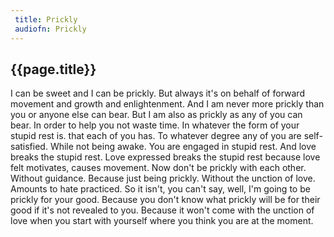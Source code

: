```yaml
---
 title: Prickly
 audiofn: Prickly
---
```


## {{page.title}}

I can be sweet and I can be prickly. But always it's on behalf of
forward movement and growth and enlightenment. And I am never more
prickly than you or anyone else can bear. But I am also as prickly as
any of you can bear. In order to help you not waste time. In whatever
the form of your stupid rest is. that each of you has. To whatever
degree any of you are self-satisfied. While not being awake. You are
engaged in stupid rest. And love breaks the stupid rest. Love expressed
breaks the stupid rest because love felt motivates, causes movement. Now
don't be prickly with each other. Without guidance. Because just being
prickly. Without the unction of love. Amounts to hate practiced. So it
isn't, you can't say, well, I'm going to be prickly for your good.
Because you don't know what prickly will be for their good if it's not
revealed to you. Because it won't come with the unction of love when you
start with yourself where you think you are at the moment.

